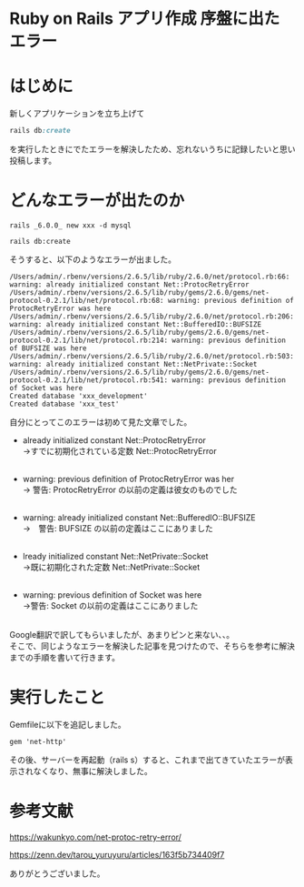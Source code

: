 # Ruby on Rails アプリ作成 序盤に出たエラー
# はじめに
新しくアプリケーションを立ち上げて
```ruby
rails db:create
```
を実行したときにでたエラーを解決したため、忘れないうちに記録したいと思い投稿します。

# どんなエラーが出たのか
```ruby:実行していたこと①
rails _6.0.0_ new xxx -d mysql
```

```ruby:実行していたこと②
rails db:create
```

そうすると、以下のようなエラーが出ました。
```:ターミナル
/Users/admin/.rbenv/versions/2.6.5/lib/ruby/2.6.0/net/protocol.rb:66: warning: already initialized constant Net::ProtocRetryError
/Users/admin/.rbenv/versions/2.6.5/lib/ruby/gems/2.6.0/gems/net-protocol-0.2.1/lib/net/protocol.rb:68: warning: previous definition of ProtocRetryError was here
/Users/admin/.rbenv/versions/2.6.5/lib/ruby/2.6.0/net/protocol.rb:206: warning: already initialized constant Net::BufferedIO::BUFSIZE
/Users/admin/.rbenv/versions/2.6.5/lib/ruby/gems/2.6.0/gems/net-protocol-0.2.1/lib/net/protocol.rb:214: warning: previous definition of BUFSIZE was here
/Users/admin/.rbenv/versions/2.6.5/lib/ruby/2.6.0/net/protocol.rb:503: warning: already initialized constant Net::NetPrivate::Socket
/Users/admin/.rbenv/versions/2.6.5/lib/ruby/gems/2.6.0/gems/net-protocol-0.2.1/lib/net/protocol.rb:541: warning: previous definition of Socket was here
Created database 'xxx_development'
Created database 'xxx_test'
```

自分にとってこのエラーは初めて見た文章でした。

- already initialized constant Net::ProtocRetryError<br>
→すでに初期化されている定数 Net::ProtocRetryError<br><br>

- warning: previous definition of ProtocRetryError was her<br>
→ 警告: ProtocRetryError の以前の定義は彼女のものでした<br><br>

- warning: already initialized constant Net::BufferedIO::BUFSIZE<br>
→　警告: BUFSIZE の以前の定義はここにありました<br><br>

- lready initialized constant Net::NetPrivate::Socket<br>
→既に初期化された定数 Net::NetPrivate::Socket<br><br>

- warning: previous definition of Socket was here<br>
→警告: Socket の以前の定義はここにありました<br><br>

Google翻訳で訳してもらいましたが、あまりピンと来ない、、。<br>
そこで、同じようなエラーを解決した記事を見つけたので、そちらを参考に解決までの手順を書いて行きます。<br>


# 実行したこと
Gemfileに以下を追記しました。
```ruby:Gemfil
gem 'net-http'
```
その後、サーバーを再起動（rails s）すると、これまで出てきていたエラーが表示されなくなり、無事に解決しました。<br>


# 参考文献

https://wakunkyo.com/net-protoc-retry-error/

https://zenn.dev/tarou_yuruyuru/articles/163f5b734409f7

ありがとうございました。
